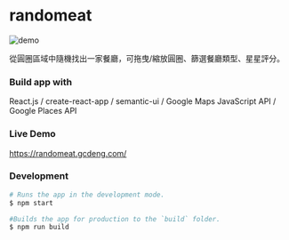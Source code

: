 # randomeat

![demo](./demo.gif)

從圓圈區域中隨機找出一家餐廳，可拖曳/縮放圓圈、篩選餐廳類型、星星評分。

### Build app with 
React.js / create-react-app / semantic-ui / Google Maps JavaScript API / Google Places API

### Live Demo
https://randomeat.gcdeng.com/

### Development
```bash
# Runs the app in the development mode.
$ npm start

#Builds the app for production to the `build` folder.
$ npm run build
```